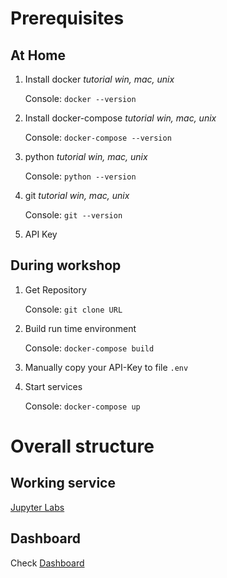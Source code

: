 # Prerequisites
## At Home
1) Install docker
*tutorial win, mac, unix*

    Console: `docker --version`

2) Install docker-compose
*tutorial win, mac, unix*

    Console: `docker-compose --version`

3) python
*tutorial win, mac, unix*

    Console:  `python --version`

4) git
*tutorial win, mac, unix*

    Console: `git --version` 

5) API Key

## During workshop
1) Get Repository

    Console: `git clone URL`
    
2) Build run time environment

   Console:  `docker-compose build`

3) Manually copy your API-Key to file `.env`

4) Start services

    Console: `docker-compose up`


# Overall structure
## Working service 

[Jupyter Labs](http://127.0.0.1:8888)

## Dashboard

Check [Dashboard](http://127.0.0.1:8505)